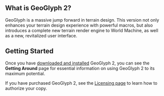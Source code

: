 ## What is GeoGlyph 2?

GeoGlyph is a massive jump forward in terrain design. This version not only enhances your terrain design experience with powerful macros, but also introduces a complete new terrain render engine to World Machine, as well as a new, revitalized user interface.

## Getting Started

Once you have [downloaded and installed](Getting-Started--Installation) GeoGlyph 2, you can see the **Getting Around** page for essential information on using GeoGlyph 2 to its maximum potential.

If you have purchased GeoGlyph 2, see the [Licensing page](Getting-Started--License-Management) to learn how to authorize your copy.